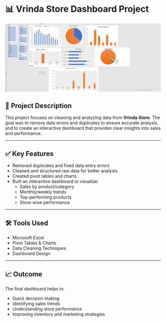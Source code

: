 
# 📊 Vrinda Store Dashboard Project

<p align="center">
  <img src="./Screenshot 2025-08-05 144705.png" alt="Dashboard Screenshot" width="600"/>
</p>


## 📝 Project Description
This project focuses on cleaning and analyzing data from **Vrinda Store**. The goal was to remove data errors and duplicates to ensure accurate analysis, and to create an interactive dashboard that provides clear insights into sales and performance.

---

## ✅ Key Features
- Removed duplicates and fixed data entry errors
- Cleaned and structured raw data for better analysis
- Created pivot tables and charts
- Built an interactive dashboard to visualize:
  - Sales by product/category
  - Monthly/weekly trends
  - Top-performing products
  - Store-wise performance

---

## 🛠 Tools Used
- Microsoft Excel  
- Pivot Tables & Charts  
- Data Cleaning Techniques  
- Dashboard Design

---

## 📈 Outcome
The final dashboard helps in:
- Quick decision-making
- Identifying sales trends
- Understanding store performance
- Improving inventory and marketing strategies
